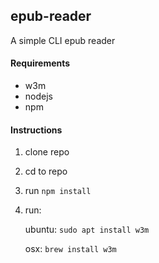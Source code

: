 ## epub-reader

A simple CLI epub reader

#### Requirements

* w3m
* nodejs
* npm

#### Instructions
1. clone repo
2. cd to repo
3. run `npm install`
4. run:

	ubuntu: `sudo apt install w3m`
	
	osx: `brew install w3m`